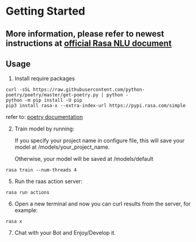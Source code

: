 # Getting Started

## More information, please refer to newest instructions at [official Rasa NLU document](https://rasa.com/docs/)

## Usage 

1. Install require packages
```
curl -sSL https://raw.githubusercontent.com/python-poetry/poetry/master/get-poetry.py | python -
python -m pip install -U pip
pip3 install rasa-x --extra-index-url https://pypi.rasa.com/simple
```

refer to: [poetry documentation](https://python-poetry.org/docs/)


2. Train model by running:

   If you specify your project name in configure file, this will save your model at /models/your_project_name. 

   Otherwise, your model will be saved at /models/default

```
rasa train --num-threads 4
```

5. Run the raas action server:

```
rasa run actions
```


6. Open a new terminal and now you can curl results from the server, for example:

```
rasa x
```

7. Chat with your Bot and Enjoy/Develop it.
